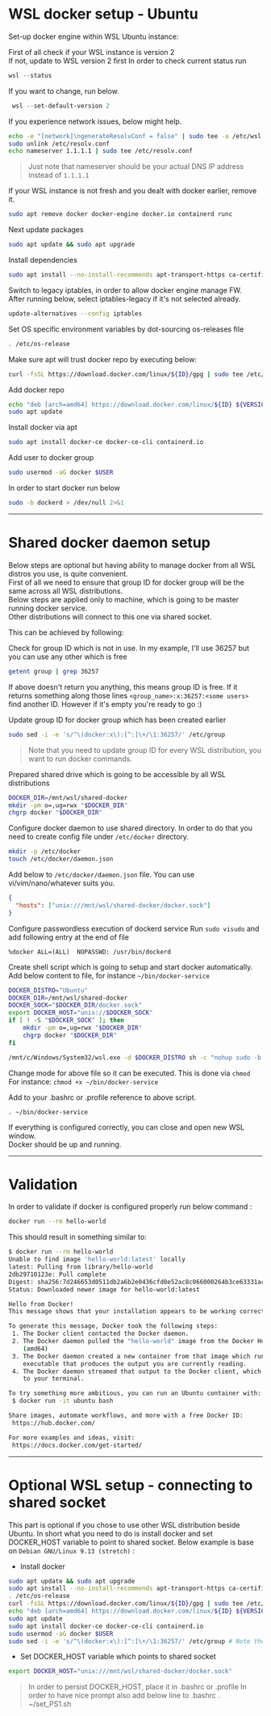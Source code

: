 # WSL docker setup - Ubuntu

Set-up docker engine within WSL Ubuntu instance:

First of all check if your WSL instance is version 2 \
If not, update to WSL version 2 first
In order to check current status run

```PowerShell
wsl --status
```

If you want to change, run below.
```PowerShell
 wsl --set-default-version 2
```

If you experience network issues, below might help.
```sh
echo -e "[network]\ngenerateResolvConf = false" | sudo tee -a /etc/wsl.conf
sudo unlink /etc/resolv.conf
echo nameserver 1.1.1.1 | sudo tee /etc/resolv.conf
```

> Just note that nameserver should be your actual DNS IP address instead of `1.1.1.1`

If your WSL instance is not fresh and you dealt with docker earlier, remove it.
```sh
sudo apt remove docker docker-engine docker.io containerd runc
```

Next update packages

```sh
sudo apt update && sudo apt upgrade
```

Install dependencies
```sh
sudo apt install --no-install-recommends apt-transport-https ca-certificates curl gnupg2
```

Switch to legacy iptables, in order to allow docker engine manage FW.\
After running below, select iptables-legacy if it's not selected already.
```sh
update-alternatives --config iptables
```

Set  OS specific environment variables by dot-sourcing os-releases file
```sh
. /etc/os-release
```

Make sure apt will trust docker repo by executing below:
```sh
curl -fsSL https://download.docker.com/linux/${ID}/gpg | sudo tee /etc/apt/trusted.gpg.d/docker.asc
```

Add docker repo
```sh
echo "deb [arch=amd64] https://download.docker.com/linux/${ID} ${VERSION_CODENAME} stable" | sudo tee /etc/apt/sources.list.d/docker.list
sudo apt update
```

Install docker via apt
```sh
sudo apt install docker-ce docker-ce-cli containerd.io
```

Add user to docker group
```sh
sudo usermod -aG docker $USER
```

In order to start docker run below 
```sh
sudo -b dockerd > /dev/null 2>&1
```

----
# Shared docker daemon setup

Below steps are optional but having ability to manage docker from all WSL distros you use, is quite convenient.\
First of all we need to ensure that group ID for docker group will be the same across all WSL distributions.\
Below steps are applied only to machine, which is going to be master running docker service.\
Other distributions will connect to this one via shared socket.

This can be achieved by following:

Check for group ID which is not in use.
In my example, I'll use 36257 but you can use any other which is free

```sh
getent group | grep 36257
```

If above doesn't return you anything, this means group ID is free.
If it returns something along those lines `<group_name>:x:36257:<some users>` find another ID.
However if it's empty you're ready to go :)

Update group ID for docker group which has been created earlier
```sh
sudo sed -i -e 's/^\(docker:x\):[^:]\+/\1:36257/' /etc/group
```

> Note that you need to update group ID for every WSL distribution, you want to run docker commands.

Prepared shared drive which is going to be accessible by all WSL distributions
```sh
DOCKER_DIR=/mnt/wsl/shared-docker
mkdir -pm o=,ug=rwx "$DOCKER_DIR"
chgrp docker "$DOCKER_DIR"
```
Configure docker daemon to use shared directory.
In order to do that you need to create config file under `/etc/docker` directory.

```sh
mkdir -p /etc/docker
touch /etc/docker/daemon.json
```

Add below to `/etc/docker/daemon.json` file. You can use vi/vim/nano/whatever suits you.
```json
{
  "hosts": ["unix:///mnt/wsl/shared-docker/docker.sock"]
}
```

Configure passwordless execution of dockerd service
Run `sudo visudo` and add following entry at the end of file
```
%docker ALL=(ALL)  NOPASSWD: /usr/bin/dockerd
```

Create shell script which is going to setup and start docker automatically.\
Add below content to file, for instance `~/bin/docker-service`

```sh
DOCKER_DISTRO="Ubuntu"
DOCKER_DIR=/mnt/wsl/shared-docker
DOCKER_SOCK="$DOCKER_DIR/docker.sock"
export DOCKER_HOST="unix://$DOCKER_SOCK"
if [ ! -S "$DOCKER_SOCK" ]; then
    mkdir -pm o=,ug=rwx "$DOCKER_DIR"
    chgrp docker "$DOCKER_DIR"
fi

/mnt/c/Windows/System32/wsl.exe -d $DOCKER_DISTRO sh -c "nohup sudo -b dockerd < /dev/null > $DOCKER_DIR/dockerd.log 2>&1"
```

Change mode for above file so it can be executed. This is done via `chmod`\
For instance: `chmod +x ~/bin/docker-service`

Add to your .bashrc or .profile reference to above script.
```
. ~/bin/docker-service
```

If everything is configured correctly, you can close and open new WSL window.\
Docker should be up and running. 

----
# Validation

In order to validate if docker is configured properly run below command :

```sh
docker run --rm hello-world
```
This should result in something similar to:

```sh
$ docker run --rm hello-world
Unable to find image 'hello-world:latest' locally
latest: Pulling from library/hello-world
2db29710123e: Pull complete
Digest: sha256:7d246653d0511db2a6b2e0436cfd0e52ac8c066000264b3ce63331ac66dca625
Status: Downloaded newer image for hello-world:latest

Hello from Docker!
This message shows that your installation appears to be working correctly.

To generate this message, Docker took the following steps:
 1. The Docker client contacted the Docker daemon.
 2. The Docker daemon pulled the "hello-world" image from the Docker Hub.
    (amd64)
 3. The Docker daemon created a new container from that image which runs the
    executable that produces the output you are currently reading.
 4. The Docker daemon streamed that output to the Docker client, which sent it
    to your terminal.

To try something more ambitious, you can run an Ubuntu container with:
 $ docker run -it ubuntu bash

Share images, automate workflows, and more with a free Docker ID:
 https://hub.docker.com/

For more examples and ideas, visit:
 https://docs.docker.com/get-started/
```

----
# Optional WSL setup - connecting to shared socket

This part is optional if you chose to use other WSL distribution beside Ubuntu.
In short what you need to do is install docker and set DOCKER_HOST variable to point to shared socket.
Below example is base on `Debian GNU/Linux 9.13 (stretch)` :

- Install docker
```sh
sudo apt update && sudo apt upgrade
sudo apt install --no-install-recommends apt-transport-https ca-certificates curl gnupg2
. /etc/os-release
curl -fsSL https://download.docker.com/linux/${ID}/gpg | sudo tee /etc/apt/trusted.gpg.d/docker.asc
echo "deb [arch=amd64] https://download.docker.com/linux/${ID} ${VERSION_CODENAME} stable" | sudo tee /etc/apt/sources.list.d/docker.list
sudo apt update
sudo apt install docker-ce docker-ce-cli containerd.io
sudo usermod -aG docker $USER
sudo sed -i -e 's/^\(docker:x\):[^:]\+/\1:36257/' /etc/group # Note the same ID 36257 for group ID
```

- Set DOCKER_HOST variable which points to shared socket
```sh
export DOCKER_HOST="unix:///mnt/wsl/shared-docker/docker.sock"
```

> In order to persist DOCKER_HOST, place it in .bashrc or .profile
> In order to have nice prompt also add below line to .bashrc
> . ~/set_PS1.sh
